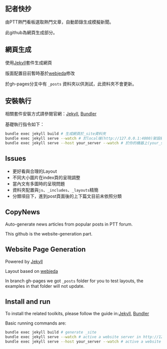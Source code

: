 ## 記者快抄
由PTT熱門看板選取熱門文章，自動節錄生成模擬新聞。

此github為網頁生成部分。

## 網頁生成
使用[Jekyll](https://jekyllrb.com/)套件生成網頁

版面配置目前暫時基於[webjeda](http://webjeda.com/cards)修改

於gh-pages分支中有 `_posts` 資料夾以供測試，此資料夾不會更新。

## 安裝執行
相關套件安裝方式請參閱官網：[Jekyll](https://jekyllrb.com/), [Bundler](http://bundler.io/)

基礎執行指令如下：
```sh
bundle exec jekyll build # 生成網頁於_site資料夾
bundle exec jekyll serve --watch # 於local端(http://127.0.0.1:4000)架設網站
bundle exec jekyll serve --host your_server --watch # 於你的機器上(your_server:4000)架設網站
```

## Issues
- 更好看與合理的Layout
- 不同大小圖片在index頁的呈現調整
- 當內文有多圖時的呈現問題
- 資料夾配置與`js`、`_includes`、`_layouts`精簡
- 分類項目下，進到post頁面後的上下篇文目前未依照分類

## CopyNews
Auto-generate news articles from popular posts in PTT forum.

This github is the website-generation part.

## Website Page Generation

Powered by [Jekyll](https://jekyllrb.com/)

Layout based on [webjeda](http://webjeda.com/cards)

In branch gh-pages we got `_posts` folder for you to test layouts, the examples in that folder will not update.

## Install and run
To install the related toolkits, please follow the guide in:[Jekyll](https://jekyllrb.com/), [Bundler](http://bundler.io/)

Basic running commands are:
```sh
bundle exec jekyll build # generate _site
bundle exec jekyll serve --watch # active a website server in http://127.0.0.1:4000
bundle exec jekyll serve --host your_server --watch # active a website server in your_server:4000
```
